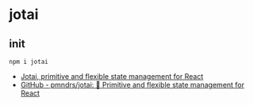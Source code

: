 # jotai

## init

```shell
npm i jotai
```

- [Jotai, primitive and flexible state management for React](https://jotai.org/)
- [GitHub - pmndrs/jotai: 👻 Primitive and flexible state management for React](https://github.com/pmndrs/jotai)
